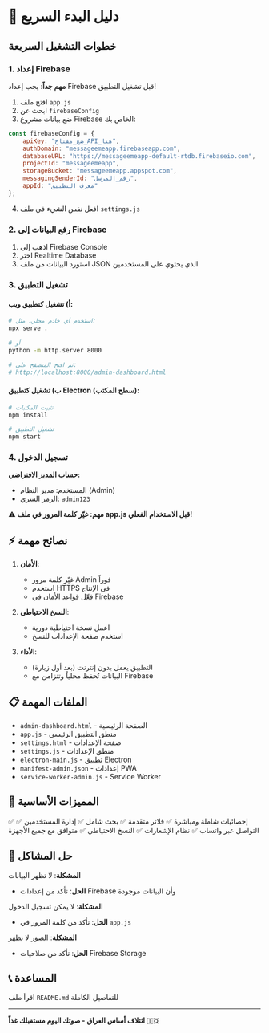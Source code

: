 # 🚀 دليل البدء السريع

## خطوات التشغيل السريعة

### 1. إعداد Firebase

**مهم جداً**: يجب إعداد Firebase قبل تشغيل التطبيق!

1. افتح ملف `app.js`
2. ابحث عن `firebaseConfig`
3. ضع بيانات مشروع Firebase الخاص بك:

```javascript
const firebaseConfig = {
    apiKey: "ضع_مفتاح_API_هنا",
    authDomain: "messageemeapp.firebaseapp.com",
    databaseURL: "https://messageemeapp-default-rtdb.firebaseio.com",
    projectId: "messageemeapp",
    storageBucket: "messageemeapp.appspot.com",
    messagingSenderId: "رقم_المرسل",
    appId: "معرف_التطبيق"
};
```

4. افعل نفس الشيء في ملف `settings.js`

### 2. رفع البيانات إلى Firebase

1. اذهب إلى Firebase Console
2. اختر Realtime Database
3. استورد البيانات من ملف JSON الذي يحتوي على المستخدمين

### 3. تشغيل التطبيق

#### أ) تشغيل كتطبيق ويب:

```bash
# استخدم أي خادم محلي، مثل:
npx serve .

# أو
python -m http.server 8000

# ثم افتح المتصفح على:
# http://localhost:8000/admin-dashboard.html
```

#### ب) تشغيل كتطبيق Electron (سطح المكتب):

```bash
# تثبيت المكتبات
npm install

# تشغيل التطبيق
npm start
```

### 4. تسجيل الدخول

**حساب المدير الافتراضي:**
- المستخدم: مدير النظام (Admin)
- الرمز السري: `admin123`

**⚠️ مهم: غيّر كلمة المرور في ملف app.js قبل الاستخدام الفعلي!**

## ⚡ نصائح مهمة

1. **الأمان**:
   - غيّر كلمة مرور Admin فوراً
   - استخدم HTTPS في الإنتاج
   - فعّل قواعد الأمان في Firebase

2. **النسخ الاحتياطي**:
   - اعمل نسخة احتياطية دورية
   - استخدم صفحة الإعدادات للنسخ

3. **الأداء**:
   - التطبيق يعمل بدون إنترنت (بعد أول زيارة)
   - البيانات تُحفظ محلياً وتتزامن مع Firebase

## 📋 الملفات المهمة

- `admin-dashboard.html` - الصفحة الرئيسية
- `app.js` - منطق التطبيق الرئيسي
- `settings.html` - صفحة الإعدادات
- `settings.js` - منطق الإعدادات
- `electron-main.js` - تطبيق Electron
- `manifest-admin.json` - إعدادات PWA
- `service-worker-admin.js` - Service Worker

## 🎯 المميزات الأساسية

✅ إحصائيات شاملة ومباشرة
✅ فلاتر متقدمة
✅ بحث شامل
✅ إدارة المستخدمين
✅ التواصل عبر واتساب
✅ نظام الإشعارات
✅ النسخ الاحتياطي
✅ متوافق مع جميع الأجهزة

## 🐛 حل المشاكل

**المشكلة**: لا تظهر البيانات
- **الحل**: تأكد من إعدادات Firebase وأن البيانات موجودة

**المشكلة**: لا يمكن تسجيل الدخول
- **الحل**: تأكد من كلمة المرور في `app.js`

**المشكلة**: الصور لا تظهر
- **الحل**: تأكد من صلاحيات Firebase Storage

## 📞 المساعدة

اقرأ ملف `README.md` للتفاصيل الكاملة

---

**ائتلاف أساس العراق - صوتك اليوم مستقبلك غداً** 🇮🇶
